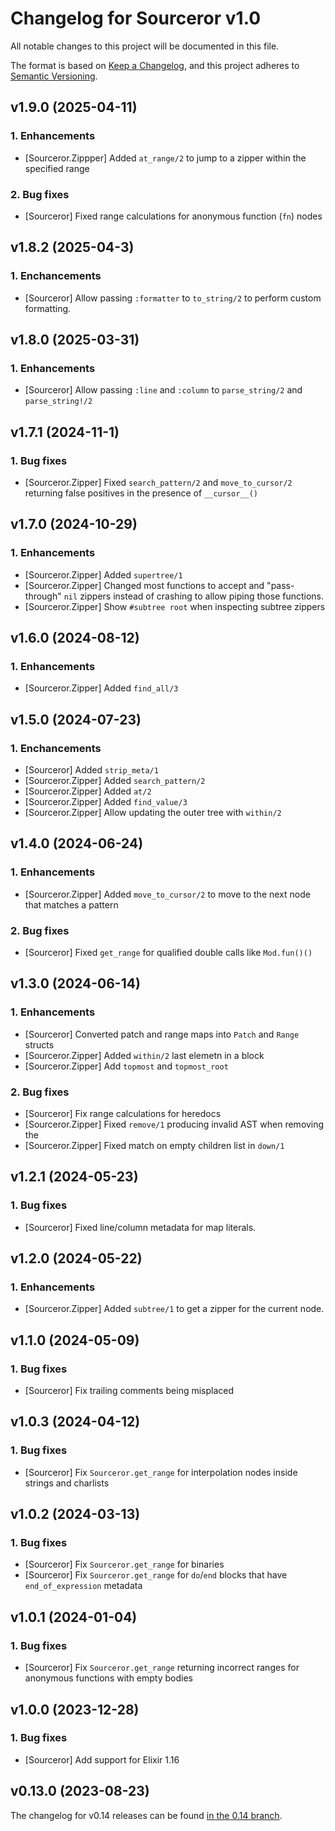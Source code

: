 # Changelog for Sourceror v1.0

All notable changes to this project will be documented in this file.

The format is based on [Keep a Changelog](https://keepachangelog.com/en/1.0.0/),
and this project adheres to [Semantic Versioning](https://semver.org/spec/v2.0.0.html).

## v1.9.0 (2025-04-11)

### 1. Enhancements

- [Sourceror.Zippper] Added `at_range/2` to jump to a zipper within the specified
  range

### 2. Bug fixes

- [Sourceror] Fixed range calculations for anonymous function (`fn`) nodes

## v1.8.2 (2025-04-3)

### 1. Enchancements

- [Sourceror] Allow passing `:formatter` to `to_string/2` to perform custom
  formatting.

## v1.8.0 (2025-03-31)

### 1. Enhancements

- [Sourceror] Allow passing `:line` and `:column` to `parse_string/2` and
  `parse_string!/2`

## v1.7.1 (2024-11-1)

### 1. Bug fixes

- [Sourceror.Zipper] Fixed `search_pattern/2` and `move_to_cursor/2` returning false
  positives in the presence of `__cursor__()`

## v1.7.0 (2024-10-29)

### 1. Enhancements

- [Sourceror.Zipper] Added `supertree/1`
- [Sourceror.Zipper] Changed most functions to accept and "pass-through" `nil` zippers
  instead of crashing to allow piping those functions.
- [Sourceror.Zipper] Show `#subtree root` when inspecting subtree zippers

## v1.6.0 (2024-08-12)

### 1. Enhancements

- [Sourceror.Zipper] Added `find_all/3`

## v1.5.0 (2024-07-23)

### 1. Enchancements

- [Sourceror] Added `strip_meta/1`
- [Sourceror.Zipper] Added `search_pattern/2`
- [Sourceror.Zipper] Added `at/2`
- [Sourceror.Zipper] Added `find_value/3`
- [Sourceror.Zipper] Allow updating the outer tree with `within/2`

## v1.4.0 (2024-06-24)

### 1. Enhancements

- [Sourceror.Zipper] Added `move_to_cursor/2` to move to the next node that matches a pattern

### 2. Bug fixes

- [Sourceror] Fixed `get_range` for qualified double calls like `Mod.fun()()`

## v1.3.0 (2024-06-14)

### 1. Enhancements

- [Sourceror] Converted patch and range maps into `Patch` and `Range` structs
- [Sourceror.Zipper] Added `within/2`
  last elemetn in a block
- [Sourceror.Zipper] Add `topmost` and `topmost_root`

### 2. Bug fixes

- [Sourceror] Fix range calculations for heredocs
- [Sourceror.Zipper] Fixed `remove/1` producing invalid AST when removing the
- [Sourceror.Zipper] Fixed match on empty children list in `down/1`

## v1.2.1 (2024-05-23)

### 1. Bug fixes

- [Sourceror] Fixed line/column metadata for map literals.

## v1.2.0 (2024-05-22)

### 1. Enhancements

- [Sourceror.Zipper] Added `subtree/1` to get a zipper for the current node.

## v1.1.0 (2024-05-09)

### 1. Bug fixes

- [Sourceror] Fix trailing comments being misplaced

## v1.0.3 (2024-04-12)

### 1. Bug fixes

- [Sourceror] Fix `Sourceror.get_range` for interpolation nodes inside
  strings and charlists

## v1.0.2 (2024-03-13)

### 1. Bug fixes

- [Sourceror] Fix `Sourceror.get_range` for binaries
- [Sourceror] Fix `Sourceror.get_range` for `do`/`end` blocks that have
  `end_of_expression` metadata

## v1.0.1 (2024-01-04)

### 1. Bug fixes

- [Sourceror] Fix `Sourceror.get_range` returning incorrect ranges for
  anonymous functions with empty bodies

## v1.0.0 (2023-12-28)

### 1. Bug fixes

- [Sourceror] Add support for Elixir 1.16

## v0.13.0 (2023-08-23)

The changelog for v0.14 releases can be found [in the 0.14
branch](https://github.com/doorgan/sourceror/blob/v0.14/CHANGELOG.md).
